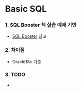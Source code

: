 # Basic SQL

### 1. SQL Booster 책 실습 예제 기반

* [SQL Booster](http://www.kyobobook.co.kr/product/detailViewKor.laf?ejkGb=KOR&mallGb=KOR&barcode=9791196395759&orderClick=LAG&Kc= "SQL Booster") 참고

### 2. 차이점

* Oracle18c 기준

### 3. TODO

*
